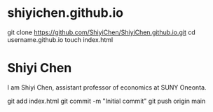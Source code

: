 # shiyichen.github.io
git clone https://github.com/ShiyiChen/ShiyiChen.github.io.git
cd username.github.io
touch index.html
<!DOCTYPE html>
<html lang="en">
<head>
    <meta charset="UTF-8">
    <meta name="viewport" content="width=device-width, initial-scale=1.0">
    <title>My Personal Website</title>
</head>
<body>
    <h1>Shiyi Chen</h1>
    <p>I am Shiyi Chen, assistant professor of economics at SUNY Oneonta.</p>
</body>
</html>
git add index.html
git commit -m "Initial commit"
git push origin main
